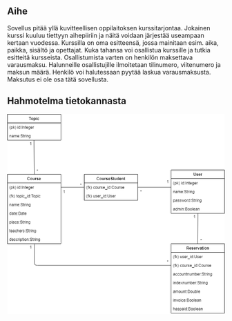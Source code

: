 ## Aihe

Sovellus pitää yllä kuvitteellisen oppilaitoksen kurssitarjontaa. Jokainen kurssi kuuluu tiettyyn aihepiiriin ja näitä voidaan järjestää useampaan kertaan vuodessa. Kurssilla on oma esitteensä, jossa mainitaan esim. aika, paikka, sisältö ja opettajat. Kuka tahansa voi osallistua kurssille ja tutkia esitteitä kursseista. Osallistumista varten on henkilön maksettava varausmaksu. Halunneille osallistujille ilmoitetaan tilinumero, viitenumero ja maksun määrä. Henkilö voi halutessaan pyytää laskua varausmaksusta. Maksutus ei ole osa tätä sovellusta.

## Hahmotelma tietokannasta


![](https://github.com/SamiP7/Kurssitarjonta/blob/master/documentation/pictures/kaavio.png)
